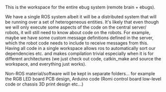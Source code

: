 This is the workspace for the entire ebug system (remote brain + ebugs).

We have a single ROS system albeit it will be a distributed system
that will be running over a set of heterogeneous entities. It's likely
that even though we will only execute some aspects of the code on the
central server/ robots, it will still need to know about code on the
robots. For example, maybe we have some custom message definitions
defined in the server, which the robot code needs to include to
receive messages from this. Having all code in a single workspace
allows ros to automatically sort our dependencies etc. and makes
compilation trivial especially when it is for different architectures
(we just check out code, catkin_make and source the workspace, and
everything just works).

Non-ROS material/software will be kept in separate
folders... for example the RGB LED board PCB design, Arduino code
(Romi control board low-level code or chassis 3D print design etc...)

